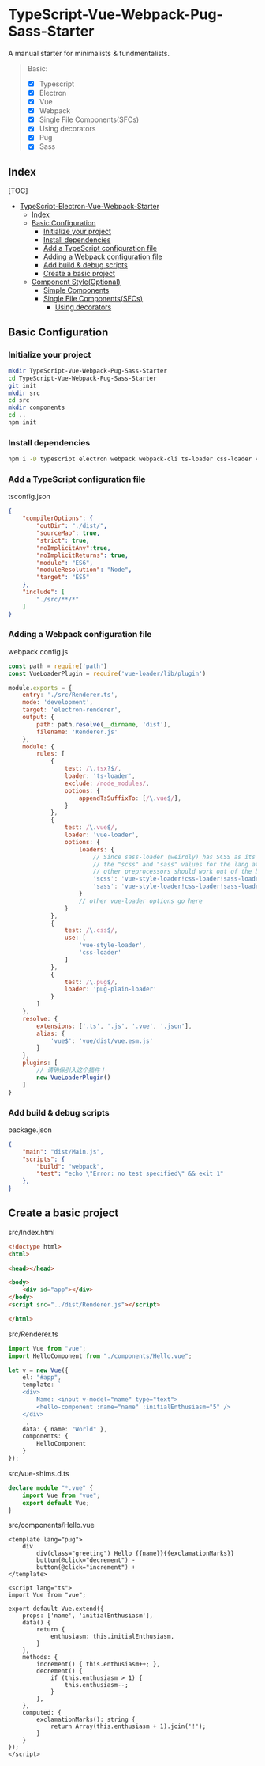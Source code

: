 # TypeScript-Vue-Webpack-Pug-Sass-Starter
A manual starter for minimalists &amp; fundmentalists.

>Basic:
>
>- [x] Typescript
>- [x] Electron
>- [x] Vue
>- [x] Webpack
>- [x] Single File Components(SFCs)
>  - [x] Using decorators
>- [x] Pug
>- [x] Sass

## Index

[TOC]

- [TypeScript-Electron-Vue-Webpack-Starter](#typescript-electron-vue-webpack-starter)
  - [Index](#index)
  - [Basic Configuration](#basic-configuration)
    - [Initialize your project](#initialize-your-project)
    - [Install dependencies](#install-dependencies)
    - [Add a TypeScript configuration file](#add-a-typescript-configuration-file)
    - [Adding a Webpack configuration file](#adding-a-webpack-configuration-file)
    - [Add build & debug scripts](#add-build--debug-scripts)
    - [Create a basic project](#create-a-basic-project)
  - [Component Style(Optional)](#component-styleoptional)
    - [Simple Components](#simple-components)
    - [Single File Components(SFCs)](#single-file-componentssfcs)
      - [Using decorators](#using-decorators)

## Basic Configuration

### Initialize your project

```bash
mkdir TypeScript-Vue-Webpack-Pug-Sass-Starter
cd TypeScript-Vue-Webpack-Pug-Sass-Starter
git init
mkdir src
cd src
mkdir components
cd ..
npm init
```

### Install dependencies

```bash
npm i -D typescript electron webpack webpack-cli ts-loader css-loader vue vue-loader vue-template-compiler pug pug-plain-loader sass-loader node-sass
```

### Add a TypeScript configuration file

tsconfig.json

```json
{
    "compilerOptions": {
        "outDir": "./dist/",
        "sourceMap": true,
        "strict": true,
        "noImplicitAny":true,
        "noImplicitReturns": true,
        "module": "ES6",
        "moduleResolution": "Node",
        "target": "ES5"
    },
    "include": [
        "./src/**/*"
    ]
}
```

### Adding a Webpack configuration file

webpack.config.js

```js
const path = require('path')
const VueLoaderPlugin = require('vue-loader/lib/plugin')

module.exports = {
    entry: './src/Renderer.ts',
    mode: 'development',
    target: 'electron-renderer',
    output: {
        path: path.resolve(__dirname, 'dist'),
        filename: 'Renderer.js'
    },
    module: {
        rules: [
            {
                test: /\.tsx?$/,
                loader: 'ts-loader',
                exclude: /node_modules/,
                options: {
                    appendTsSuffixTo: [/\.vue$/],
                }
            },
            {
                test: /\.vue$/,
                loader: 'vue-loader',
                options: {
                    loaders: {
                        // Since sass-loader (weirdly) has SCSS as its default parse mode, we map
                        // the "scss" and "sass" values for the lang attribute to the right configs here.
                        // other preprocessors should work out of the box, no loader config like this necessary.
                        'scss': 'vue-style-loader!css-loader!sass-loader',
                        'sass': 'vue-style-loader!css-loader!sass-loader?indentedSyntax',
                    }
                    // other vue-loader options go here
                }
            },
            {
                test: /\.css$/,
                use: [
                    'vue-style-loader',
                    'css-loader'
                ]
            },
            {
                test: /\.pug$/,
                loader: 'pug-plain-loader'
            }
        ]
    },
    resolve: {
        extensions: ['.ts', '.js', '.vue', '.json'],
        alias: {
            'vue$': 'vue/dist/vue.esm.js'
        }
    },
    plugins: [
        // 请确保引入这个插件！
        new VueLoaderPlugin()
    ]
}
```

### Add build & debug scripts

package.json

```json
{
    "main": "dist/Main.js",
    "scripts": {
        "build": "webpack",
        "test": "echo \"Error: no test specified\" && exit 1"
    },
}
```

## Create a basic project

src/Index.html

```html
<!doctype html>
<html>

<head></head>

<body>
    <div id="app"></div>
</body>
<script src="../dist/Renderer.js"></script>

</html>
```

src/Renderer.ts

```typescript
import Vue from "vue";
import HelloComponent from "./components/Hello.vue";

let v = new Vue({
    el: "#app",
    template: `
    <div>
        Name: <input v-model="name" type="text">
        <hello-component :name="name" :initialEnthusiasm="5" />
    </div>
    `,
    data: { name: "World" },
    components: {
        HelloComponent
    }
});
```

src/vue-shims.d.ts

```typescript
declare module "*.vue" {
    import Vue from "vue";
    export default Vue;
}
```

src/components/Hello.vue

```vue
<template lang="pug">
    div
        div(class="greeting") Hello {{name}}{{exclamationMarks}}
        button(@click="decrement") -
        button(@click="increment") +
</template>

<script lang="ts">
import Vue from "vue";

export default Vue.extend({
    props: ['name', 'initialEnthusiasm'],
    data() {
        return {
            enthusiasm: this.initialEnthusiasm,
        }
    },
    methods: {
        increment() { this.enthusiasm++; },
        decrement() {
            if (this.enthusiasm > 1) {
                this.enthusiasm--;
            }
        },
    },
    computed: {
        exclamationMarks(): string {
            return Array(this.enthusiasm + 1).join('!');
        }
    }
});
</script>
```
